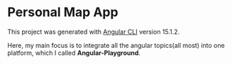 # Personal Map App

This project was generated with [Angular CLI](https://github.com/angular/angular-cli) version 15.1.2.

Here, my main focus is to integrate all the angular topics(all most) into one platform, which I called **Angular-Playground**.